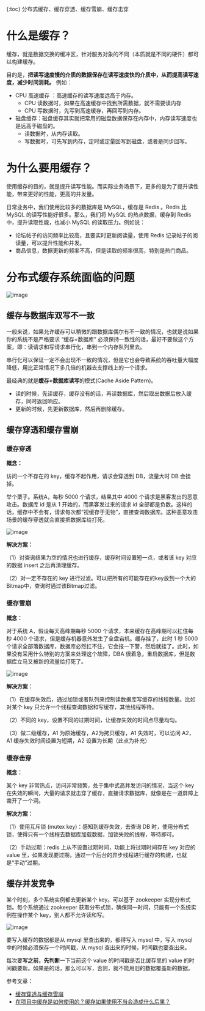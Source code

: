 {:toc}
分布式缓存、缓存穿透、缓存雪崩、缓存击穿

# 什么是缓存？
缓存，就是数据交换的缓冲区，针对服务对象的不同（本质就是不同的硬件）都可以构建缓存。

目的是，**把读写速度慢的介质的数据保存在读写速度快的介质中，从而提高读写速度，减少时间消耗。** 例如：

- CPU 高速缓存 ：高速缓存的读写速度远高于内存。
    - CPU 读数据时，如果在高速缓存中找到所需数据，就不需要读内存
    - CPU 写数据时，先写到高速缓存，再回写到内存。
- 磁盘缓存：磁盘缓存其实就把常用的磁盘数据保存在内存中，内存读写速度也是远高于磁盘的。
    - 读数据时，从内存读取。
    - 写数据时，可先写到内存，定时或定量回写到磁盘，或者是同步回写。

# 为什么要用缓存？
使用缓存的目的，就是提升读写性能。而实际业务场景下，更多的是为了提升读性能，带来更好的性能，更高的并发量。

日常业务中，我们使用比较多的数据库是 MySQL，缓存是 Redis 。Redis 比 MySQL 的读写性能好很多。那么，我们将 MySQL 的热点数据，缓存到 Redis 中，提升读取性能，也减小 MySQL 的读取压力。例如说：

- 论坛帖子的访问频率比较高，且要实时更新阅读量，使用 Redis 记录帖子的阅读量，可以提升性能和并发。
- 商品信息，数据更新的频率不高，但是读取的频率很高，特别是热门商品。
 
# 分布式缓存系统面临的问题

![image](https://github.com/daydreamdev/MeetingFilm/raw/master/pic/%E7%BC%93%E5%AD%98/1.png)
 
## 缓存与数据库双写不一致
一般来说，如果允许缓存可以稍微的跟数据库偶尔有不一致的情况，也就是说如果你的系统不是严格要求 “缓存+数据库” 必须保持一致性的话，最好不要做这个方案，即：读请求和写请求串行化，串到一个内存队列里去。

串行化可以保证一定不会出现不一致的情况，但是它也会导致系统的吞吐量大幅度降低，用比正常情况下多几倍的机器去支撑线上的一个请求。

最经典的就是**缓存+数据库读写**的模式(Cache Aside Pattern)。

- 读的时候，先读缓存，缓存没有的话，再读数据库，然后取出数据后放入缓存，同时返回响应。
- 更新的时候，先更新数据库，然后再删除缓存。

## 缓存穿透和缓存雪崩
### 缓存穿透

**概念：**

访问一个不存在的 key，缓存不起作用，请求会穿透到 DB，流量大时 DB 会挂掉。

举个栗子。系统A，每秒 5000 个请求，结果其中 4000 个请求是黑客发出的恶意攻击。数据库 id 是从 1 开始的，而黑客发过来的请求 id 全部都是负数。这样的话，缓存中不会有，请求每次都“视缓存于无物”，直接查询数据库。这种恶意攻击场景的缓存穿透就会直接把数据库给打死。

![image](https://github.com/daydreamdev/MeetingFilm/raw/master/pic/%E7%BC%93%E5%AD%98/2.png)

**解决方案：**

（1）对查询结果为空的情况也进行缓存，缓存时间设置短一点，或者该 key 对应的数据 insert 之后再清理缓存。

（2）对一定不存在的 key 进行过滤。可以把所有的可能存在的key放到一个大的Bitmap中，查询时通过该Bitmap过滤。

### 缓存雪崩

**概念：**

对于系统 A，假设每天高峰期每秒 5000 个请求，本来缓存在高峰期可以扛住每秒 4000 个请求，但是缓存机器意外发生了全盘宕机。缓存挂了，此时 1 秒 5000 个请求全部落数据库，数据库必然扛不住，它会报一下警，然后就挂了。此时，如果没有采用什么特别的方案来处理这个故障，DBA 很着急，重启数据库，但是数据库立马又被新的流量给打死了。

![image](https://github.com/daydreamdev/MeetingFilm/raw/master/pic/%E7%BC%93%E5%AD%98/3.png)

**解决方案**：

（1）在缓存失效后，通过加锁或者队列来控制读数据库写缓存的线程数量。比如对某个 key 只允许一个线程查询数据和写缓存，其他线程等待。

（2）不同的 key，设置不同的过期时间，让缓存失效的时间点尽量均匀。

（3）做二级缓存，A1 为原始缓存，A2为拷贝缓存，A1 失效时，可以访问 A2，A1 缓存失效时间设置为短期，A2 设置为长期（此点为补充）

### 缓存击穿

**概念：**

某个 key 非常热点，访问非常频繁，处于集中式高并发访问的情况，当这个 key 在失效的瞬间，大量的请求就击穿了缓存，直接请求数据库，就像是在一道屏障上凿开了一个洞。

**解决方案：**

（1）使用互斥锁 (mutex key)：感知到缓存失效，去查询 DB 时，使用分布式锁，使得只有一个线程去数据库加载数据，加锁失败的线程，等待即可。

（2）手动过期：redis 上从不设置过期时间，功能上将过期时间存在 key 对应的 value 里，如果发现要过期，通过一个后台的异步线程进行缓存的构建，也就是“手动”过期。
 
## 缓存并发竞争
某个时刻，多个系统实例都去更新某个 key。可以基于 zookeeper 实现分布式锁。每个系统通过 zookeeper 获取分布式锁，确保同一时间，只能有一个系统实例在操作某个 key，别人都不允许读和写。

![image](https://github.com/daydreamdev/MeetingFilm/raw/master/pic/%E7%BC%93%E5%AD%98/4.png)

要写入缓存的数据都是从 mysql 里查出来的，都得写入 mysql 中，写入 mysql 中的时候必须保存一个时间戳，从 mysql 查出来的时候，时间戳也要查出来。

每次要**写之前，先判断**一下当前这个 value 的时间戳是否比缓存里的 value 的时间戳要新。如果是的话，那么可以写，否则，就不能用旧的数据覆盖新的数据。

 
参考文章：
- [缓存穿透与缓存雪崩](https://www.cnblogs.com/fidelQuan/p/4543387.html)
- [在项目中缓存是如何使用的？缓存如果使用不当会造成什么后果？](https://github.com/doocs/advanced-java/blob/master/docs/high-concurrency/why-cache.md)
 
